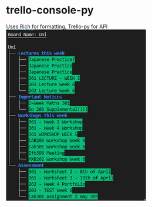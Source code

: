 # trello-console-py
Uses Rich for formatting, Trello-py for API
![Output into Console](https://github.com/yohonene/trello-console-py/blob/master/output%20v01.png)
